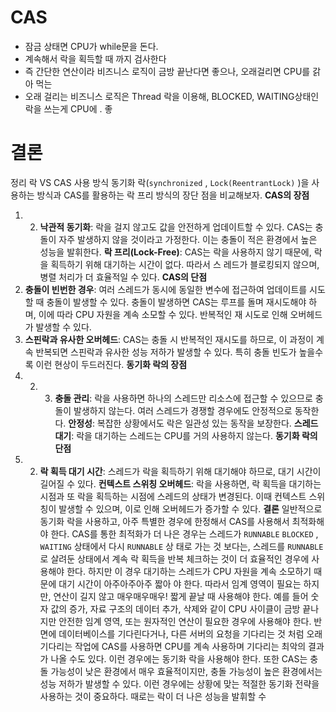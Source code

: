 # CAS
- 잠금 상태면 CPU가 while문을 돈다.
- 계속해서 락을 획득할 때 까지 검사한다
- 즉 간단한 연산이라 비즈니스 로직이 금방 끝난다면 좋으나, 오래걸리면 CPU를 갉아 먹는
- 오래 걸리는 비즈니스 로직은 Thread 락을 이용해, BLOCKED, WAITING상태인 락을 쓰는게 CPU에 . 좋


# 결론
정리
락 VS CAS 사용 방식
동기화 락(`synchronized` , `Lock(ReentrantLock)` )을 사용하는 방식과 CAS를 활용하는 락 프리 방식의 장단
점을 비교해보자.
**CAS의 장점**
1. 2. **낙관적 동기화**: 락을 걸지 않고도 값을 안전하게 업데이트할 수 있다. CAS는 충돌이 자주 발생하지 않을 것이라고
      가정한다. 이는 충돌이 적은 환경에서 높은 성능을 발휘한다.
      **락 프리(Lock-Free)**: CAS는 락을 사용하지 않기 때문에, 락을 획득하기 위해 대기하는 시간이 없다. 따라서 스
      레드가 블로킹되지 않으며, 병렬 처리가 더 효율적일 수 있다.
      **CAS의 단점**
1. **충돌이 빈번한 경우**: 여러 스레드가 동시에 동일한 변수에 접근하여 업데이트를 시도할 때 충돌이 발생할 수 있다.
   충돌이 발생하면 CAS는 루프를 돌며 재시도해야 하며, 이에 따라 CPU 자원을 계속 소모할 수 있다. 반복적인 재
   시도로 인해 오버헤드가 발생할 수 있다.
2. **스핀락과 유사한 오버헤드**: CAS는 충돌 시 반복적인 재시도를 하므로, 이 과정이 계속 반복되면 스핀락과 유사한
   성능 저하가 발생할 수 있다. 특히 충돌 빈도가 높을수록 이런 현상이 두드러진다.
   **동기화 락의 장점**
1. 2. 3. **충돌 관리**: 락을 사용하면 하나의 스레드만 리소스에 접근할 수 있으므로 충돌이 발생하지 않는다. 여러 스레드가
         경쟁할 경우에도 안정적으로 동작한다.
         **안정성**: 복잡한 상황에서도 락은 일관성 있는 동작을 보장한다.
         **스레드 대기**: 락을 대기하는 스레드는 CPU를 거의 사용하지 않는다.
         **동기화 락의 단점**
1. 2. **락 획득 대기 시간**: 스레드가 락을 획득하기 위해 대기해야 하므로, 대기 시간이 길어질 수 있다.
      **컨텍스트 스위칭 오버헤드**: 락을 사용하면, 락 획득을 대기하는 시점과 또 락을 획득하는 시점에 스레드의 상태가
      변경된다. 이때 컨텍스트 스위칭이 발생할 수 있으며, 이로 인해 오버헤드가 증가할 수 있다.
      **결론**
      일반적으로 동기화 락을 사용하고, 아주 특별한 경우에 한정해서 CAS를 사용해서 최적화해야 한다.
      CAS를 통한 최적화가 더 나은 경우는 스레드가 `RUNNABLE` `BLOCKED` , `WAITING` 상태에서 다시 `RUNNABLE` 상
      태로 가는 것 보다는, 스레드를 `RUNNABLE`
      로 살려둔 상태에서 계속 락 획득을 반복 체크하는 것이 더 효율적인 경우에
      사용해야 한다. 하지만 이 경우 대기하는 스레드가 CPU 자원을 계속 소모하기 때문에 대기 시간이 아주아주아주 짧아
      야 한다. 따라서 임계 영역이 필요는 하지만, 연산이 길지 않고 매우매우매우! 짧게 끝날 때 사용해야 한다.
      예를 들어 숫자 값의 증가, 자료 구조의 데이터 추가, 삭제와 같이 CPU 사이클이 금방 끝나지만 안전한 임계 영역, 또는
      원자적인 연산이 필요한 경우에 사용해야 한다.
      반면에 데이터베이스를 기다린다거나, 다른 서버의 요청을 기다리는 것 처럼 오래 기다리는 작업에 CAS를 사용하면
      CPU를 계속 사용하며 기다리는 최악의 결과가 나올 수도 있다. 이런 경우에는 동기화 락을 사용해야 한다.
      또한 CAS는 충돌 가능성이 낮은 환경에서 매우 효율적이지만, 충돌 가능성이 높은 환경에서는 성능 저하가 발생할 수
      있다. 이런 경우에는 상황에 맞는 적절한 동기화 전략을 사용하는 것이 중요하다. 때로는 락이 더 나은 성능을 발휘할 수